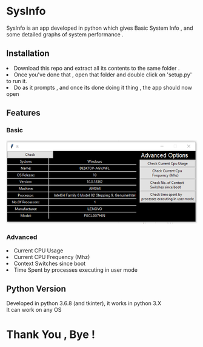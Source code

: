 # SysInfo
SysInfo is an app developed in python which gives Basic System Info , and some detailed graphs of system performance .

## Installation 
<li>Download this repo and extract all its contents to the same folder .</li>
<li>Once you've done that , open that folder and double click on 'setup.py' to run it. </li>
<li>Do as it prompts , and once its done doing it thing , the app should now open</li>

## Features 

### Basic 
<img src = "https://github.com/jusspatel/SysInfo/blob/main/images/Annotation%202021-06-05%20181715.png">

### Advanced
<li> Current CPU Usage</li>
<li>Current CPU Frequency (Mhz) </li>
<li>Context Switches since boot </li>
<li> Time Spent by processes executing in user mode</li>

## Python Version
Developed in python 3.6.8 (and tkinter), it works in python 3.X <br>
It can work on any OS
# Thank You , Bye ! 
